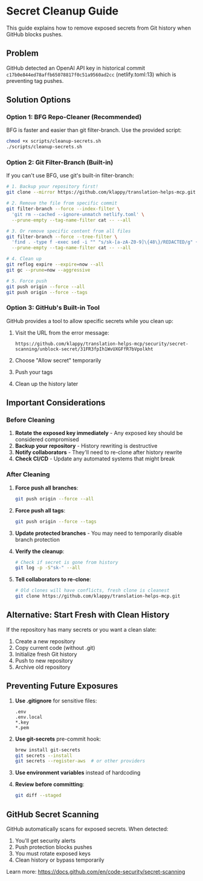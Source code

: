 # Secret Cleanup Guide

This guide explains how to remove exposed secrets from Git history when GitHub blocks pushes.

## Problem

GitHub detected an OpenAI API key in historical commit `c17b0e844ed78affb65078817f0c51a9560ad2cc` (netlify.toml:13) which is preventing tag pushes.

## Solution Options

### Option 1: BFG Repo-Cleaner (Recommended)

BFG is faster and easier than git filter-branch. Use the provided script:

```bash
chmod +x scripts/cleanup-secrets.sh
./scripts/cleanup-secrets.sh
```

### Option 2: Git Filter-Branch (Built-in)

If you can't use BFG, use git's built-in filter-branch:

```bash
# 1. Backup your repository first!
git clone --mirror https://github.com/klappy/translation-helps-mcp.git translation-helps-mcp-backup

# 2. Remove the file from specific commit
git filter-branch --force --index-filter \
  'git rm --cached --ignore-unmatch netlify.toml' \
  --prune-empty --tag-name-filter cat -- --all

# 3. Or remove specific content from all files
git filter-branch --force --tree-filter \
  'find . -type f -exec sed -i "" "s/sk-[a-zA-Z0-9]\{48\}/REDACTED/g" {} +' \
  --prune-empty --tag-name-filter cat -- --all

# 4. Clean up
git reflog expire --expire=now --all
git gc --prune=now --aggressive

# 5. Force push
git push origin --force --all
git push origin --force --tags
```

### Option 3: GitHub's Built-in Tool

GitHub provides a tool to allow specific secrets while you clean up:

1. Visit the URL from the error message:

   ```
   https://github.com/klappy/translation-helps-mcp/security/secret-scanning/unblock-secret/31FR3fpIh1WvUXGFfR7bVpolkht
   ```

2. Choose "Allow secret" temporarily

3. Push your tags

4. Clean up the history later

## Important Considerations

### Before Cleaning

1. **Rotate the exposed key immediately** - Any exposed key should be considered compromised
2. **Backup your repository** - History rewriting is destructive
3. **Notify collaborators** - They'll need to re-clone after history rewrite
4. **Check CI/CD** - Update any automated systems that might break

### After Cleaning

1. **Force push all branches**:

   ```bash
   git push origin --force --all
   ```

2. **Force push all tags**:

   ```bash
   git push origin --force --tags
   ```

3. **Update protected branches** - You may need to temporarily disable branch protection

4. **Verify the cleanup**:

   ```bash
   # Check if secret is gone from history
   git log -p -S"sk-" --all
   ```

5. **Tell collaborators to re-clone**:
   ```bash
   # Old clones will have conflicts, fresh clone is cleanest
   git clone https://github.com/klappy/translation-helps-mcp.git
   ```

## Alternative: Start Fresh with Clean History

If the repository has many secrets or you want a clean slate:

1. Create a new repository
2. Copy current code (without .git)
3. Initialize fresh Git history
4. Push to new repository
5. Archive old repository

## Preventing Future Exposures

1. **Use .gitignore** for sensitive files:

   ```
   .env
   .env.local
   *.key
   *.pem
   ```

2. **Use git-secrets** pre-commit hook:

   ```bash
   brew install git-secrets
   git secrets --install
   git secrets --register-aws  # or other providers
   ```

3. **Use environment variables** instead of hardcoding

4. **Review before committing**:
   ```bash
   git diff --staged
   ```

## GitHub Secret Scanning

GitHub automatically scans for exposed secrets. When detected:

1. You'll get security alerts
2. Push protection blocks pushes
3. You must rotate exposed keys
4. Clean history or bypass temporarily

Learn more: https://docs.github.com/en/code-security/secret-scanning
